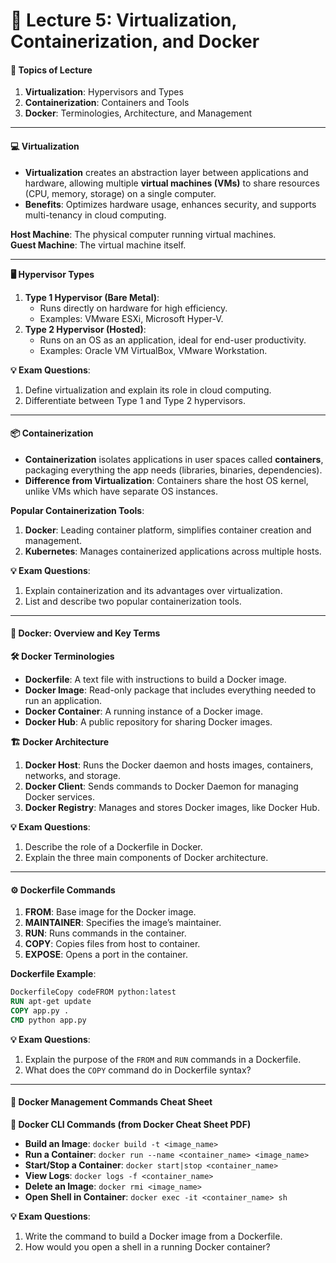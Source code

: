 # 📘 Lecture 5: Virtualization, Containerization, and Docker

#### 📌 Topics of Lecture

1. **Virtualization**: Hypervisors and Types
2. **Containerization**: Containers and Tools
3. **Docker**: Terminologies, Architecture, and Management

***

#### 💻 Virtualization

* **Virtualization** creates an abstraction layer between applications and hardware, allowing multiple **virtual machines (VMs)** to share resources (CPU, memory, storage) on a single computer.
* **Benefits**: Optimizes hardware usage, enhances security, and supports multi-tenancy in cloud computing.

**Host Machine**: The physical computer running virtual machines.\
**Guest Machine**: The virtual machine itself.

***

**🖥️ Hypervisor Types**

1. **Type 1 Hypervisor (Bare Metal)**:
   * Runs directly on hardware for high efficiency.
   * Examples: VMware ESXi, Microsoft Hyper-V.
2. **Type 2 Hypervisor (Hosted)**:
   * Runs on an OS as an application, ideal for end-user productivity.
   * Examples: Oracle VM VirtualBox, VMware Workstation.

**💡 Exam Questions**:

1. Define virtualization and explain its role in cloud computing.
2. Differentiate between Type 1 and Type 2 hypervisors.

***

#### 📦 Containerization

* **Containerization** isolates applications in user spaces called **containers**, packaging everything the app needs (libraries, binaries, dependencies).
* **Difference from Virtualization**: Containers share the host OS kernel, unlike VMs which have separate OS instances.

**Popular Containerization Tools**:

1. **Docker**: Leading container platform, simplifies container creation and management.
2. **Kubernetes**: Manages containerized applications across multiple hosts.

**💡 Exam Questions**:

1. Explain containerization and its advantages over virtualization.
2. List and describe two popular containerization tools.

***

#### 🐳 Docker: Overview and Key Terms

**🛠️ Docker Terminologies**

* **Dockerfile**: A text file with instructions to build a Docker image.
* **Docker Image**: Read-only package that includes everything needed to run an application.
* **Docker Container**: A running instance of a Docker image.
* **Docker Hub**: A public repository for sharing Docker images.

**🏗️ Docker Architecture**

1. **Docker Host**: Runs the Docker daemon and hosts images, containers, networks, and storage.
2. **Docker Client**: Sends commands to Docker Daemon for managing Docker services.
3. **Docker Registry**: Manages and stores Docker images, like Docker Hub.

**💡 Exam Questions**:

1. Describe the role of a Dockerfile in Docker.
2. Explain the three main components of Docker architecture.

***

#### ⚙️ Dockerfile Commands

1. **FROM**: Base image for the Docker image.
2. **MAINTAINER**: Specifies the image’s maintainer.
3. **RUN**: Runs commands in the container.
4. **COPY**: Copies files from host to container.
5. **EXPOSE**: Opens a port in the container.

**Dockerfile Example**:

```Dockerfile
DockerfileCopy codeFROM python:latest
RUN apt-get update
COPY app.py .
CMD python app.py
```

**💡 Exam Questions**:

1. Explain the purpose of the `FROM` and `RUN` commands in a Dockerfile.
2. What does the `COPY` command do in Dockerfile syntax?

***

#### 📝 Docker Management Commands Cheat Sheet

**🚀 Docker CLI Commands (from Docker Cheat Sheet PDF)**

* **Build an Image**: `docker build -t <image_name>`
* **Run a Container**: `docker run --name <container_name> <image_name>`
* **Start/Stop a Container**: `docker start|stop <container_name>`
* **View Logs**: `docker logs -f <container_name>`
* **Delete an Image**: `docker rmi <image_name>`
* **Open Shell in Container**: `docker exec -it <container_name> sh`

**💡 Exam Questions**:

1. Write the command to build a Docker image from a Dockerfile.
2. How would you open a shell in a running Docker container?
